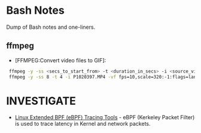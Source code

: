 Bash Notes
==========

Dump of Bash notes and one-liners.


ffmpeg
------

* [FFMPEG:Convert video files to GIF]:

```bash
 ffmpeg -y -ss <secs_to_start_from> -t <duration_in_secs> -i <source_video> -vf fps=10,scale=320:-1:flags=lanczos,palettegen palette.png && ffmpeg -ss <secs_to_start_from> -t <duration_in_secs> -i <source_video> -i palette.png -filter_complex "fps=10,scale=320:-1:flags=lanczos[x];[x][1:v]paletteuse" <output.gif>
 ffmpeg -y -ss 8 -t 4 -i P1020397.MP4 -vf fps=10,scale=320:-1:flags=lanczos,palettegen palette.png && ffmpeg -ss 8 -t 4 -i P1020397.MP4 -i palette.png -filter_complex "fps=10,scale=320:-1:flags=lanczos[x];[x][1:v]paletteuse" output4.gif
```

INVESTIGATE
===========

* [Linux Extended BPF (eBPF) Tracing Tools] - eBPF (Kerkeley Packet Filter) is
  used to trace latency in Kernel and network packets.


[FFMPEG: Convert video files to GIF]: https://superuser.com/questions/556029/how-do-i-convert-a-video-to-gif-using-ffmpeg-with-reasonable-quality#556031
[Linux Extended BPF (eBPF) Tracing Tools]: http://www.brendangregg.com/ebpf.html
